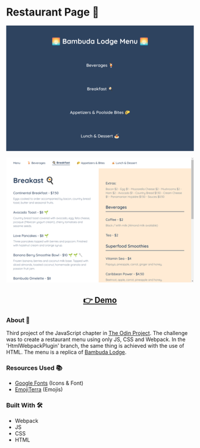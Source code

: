 # Restaurant Page 🍔

<p align="center">
  <img src="screenshots/menu.png" width="650px" alt="screenshot">
</p>
<p align="center">
  <img src="screenshots/breakfast.png" width="650px" alt="screenshot">
</p>
<h2 align="center">
  <a href="https://nightrunner4.github.io/restaurant-page">👉 Demo</a>
</h2>

### About 📖

Third project of the JavaScript chapter in [The Odin Project](https://www.theodinproject.com). The challenge was to create a restaurant menu using only JS, CSS and Webpack. In the 'HtmlWebpackPlugin' branch, the same thing is achieved with the use of HTML. The menu is a replica of [Bambuda Lodge](https://bambuda.com/lodge/).

### Resources Used 📚

- [Google Fonts](https://fonts.google.com) (Icons & Font)
- [EmojiTerra](https://emojiterra.com/) (Emojis)

### Built With 🛠️

- Webpack
- JS
- CSS
- HTML
